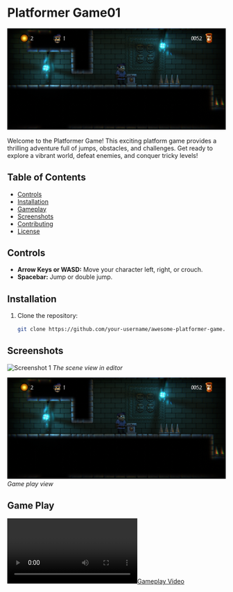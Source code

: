# Platformer Game01

![Game Screenshot](https://github.com/codenano077/platform_game01/blob/main/Game%20play.png)

Welcome to the  Platformer Game! This exciting platform game provides a thrilling adventure full of jumps, obstacles, and challenges. Get ready to explore a vibrant world, defeat enemies, and conquer tricky levels!

## Table of Contents

- [Controls](#controls)
- [Installation](#installation)
- [Gameplay](#gameplay)
- [Screenshots](#screenshots)
- [Contributing](#contributing)
- [License](#license)

## Controls

- **Arrow Keys or WASD:** Move your character left, right, or crouch.
- **Spacebar:** Jump or double jump.

## Installation

1. Clone the repository:

   ```bash
   git clone https://github.com/your-username/awesome-platformer-game.git

## Screenshots

![Screenshot 1](https://github.com/codenano077/platform_game01/blob/main/Game_veiw.png)
*The scene view in editor*


![Screenshot 2](https://github.com/codenano077/platform_game01/blob/main/Game%20play.png)
*Game play view*


## Game Play 

[![Gameplay Video](https://raw.githubusercontent.com/codenano077/platformer_game01/main/platform_game_01.mp4)](https://raw.githubusercontent.com/codenano077/platformer_game01/main/platform_game_01.mp4)





